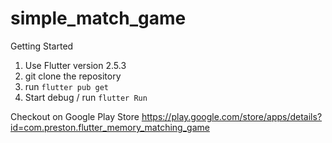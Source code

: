 # simple_match_game

Getting Started
1. Use Flutter version 2.5.3
2. git clone the repository
3. run `flutter pub get`
4. Start debug / run `flutter Run`

Checkout on Google Play Store
https://play.google.com/store/apps/details?id=com.preston.flutter_memory_matching_game
